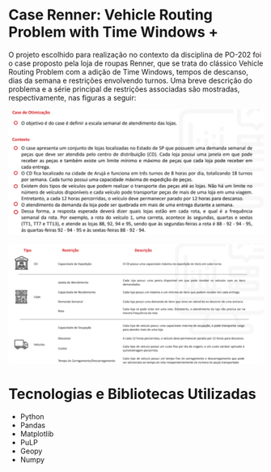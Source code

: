 # Case Renner: Vehicle Routing Problem with Time Windows +
 
O projeto escolhido para realização no contexto da disciplina de PO-202 foi o case proposto pela loja de roupas Renner, que se trata do clássico Vehicle Routing Problem com a adição de Time Windows, tempos de descanso, dias da semana e restrições envolvendo turnos. Uma breve descrição do problema e a série principal de restrições associadas são mostradas, respectivamente, nas figuras a seguir:

![alt text](https://github.com/Samirnunes/case_renner/blob/main/Imagens/case.PNG)

![alt text](https://github.com/Samirnunes/case_renner/blob/main/Imagens/restrictions.PNG)

# Tecnologias e Bibliotecas Utilizadas

- Python
- Pandas
- Matplotlib
- PuLP
- Geopy
- Numpy

